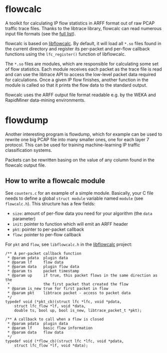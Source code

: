 flowcalc
========

A toolkit for calculating IP flow statistics in ARFF format out of raw PCAP traffic trace files.
Thanks to the libtrace library, flowcalc can read numerous input file formats (see the [full
list](http://research.wand.net.nz/software/libtrace.php)).

flowcalc is based on [libflowcalc](https://github.com/iitis/libflowcalc). By default, it will load
all `*.so` files found in the current directory and register its per-packet and per-flow callback
functions using the `lfc_register()` function of libflowcalc.

The `*.so` files are modules, which are responsible for calculating some set of flow statistics.
Each module receives each packet as the trace file is read and can use the libtrace API to access
the low-level packet data required for calculations. Once a given IP flow finishes, another function
in the module is called so that it prints the flow data to the standard output.

flowcalc uses the ARFF output file format readable e.g. by the WEKA and RapidMiner data-mining
environments.

flowdump
========

Another interesting program is flowdump, which for example can be used to rewrite one big PCAP file
into many smaller ones, one for each layer 7 protocol. This can be used for training
machine-learning IP traffic classification systems.

Packets can be rewritten basing on the value of any column found in the flowcalc output file.

How to write a flowcalc module
------------------------------

See `counters.c` for an example of a simple module. Basically, your C file needs to define a global
`struct module` variable named `module` (see `flowcalc.h`). This structure has a few fields:

* `size`: amount of per-flow data you need for your algorithm (the `data` parameter)
* `init`: pointer to function which will emit an ARFF header
* `pkt`:  pointer to per-packet callback
* `flow`: pointer to per-flow callback

For `pkt` and `flow`, see `libflowcalc.h` in the [libflowcalc](https://github.com/iitis/libflowcalc)
project:

	/** A per-packet callback function
	 * @param pdata  plugin data
	 * @param lf     flow data
	 * @param data   plugin flow data
	 * @param ts     packet timestamp
	 * @param up     if true, this packet flows in the same direction as the
	 *               the first packet that created the flow
	 * @param is_new true for first packet in flow
	 * @param pkt    libtrace packet - access to packet data
	 */
	typedef void (*pkt_cb)(struct lfc *lfc, void *pdata,
		struct lfc_flow *lf, void *data,
		double ts, bool up, bool is_new, libtrace_packet_t *pkt);

	/** A callback to call when a flow is closed
	 * @param pdata  plugin data
	 * @param lf     basic flow information
	 * @param data   flow data
	 */
	typedef void (*flow_cb)(struct lfc *lfc, void *pdata,
		struct lfc_flow *lf, void *data);
